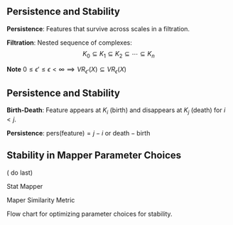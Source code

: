 ## Persistence and Stability

**Persistence**: Features that survive across scales in a filtration.

**Filtration**: Nested sequence of complexes:
$$K_0 \subseteq K_1 \subseteq K_2 \subseteq \cdots \subseteq K_n$$

**Note** $0 \leq \epsilon' \leq \epsilon < \infty \implies VR_{\epsilon'}(X) \subseteq VR_\epsilon(X)$


## Persistence and Stability
**Birth-Death**: Feature appears at $K_i$ (birth) and disappears at $K_j$ (death) for $i < j$.


**Persistence**: $\text{pers}(\text{feature}) = j - i$ or $\text{death} - \text{birth}$


## Stability in Mapper Parameter Choices

( do last)

Stat Mapper 

Maper Similarity Metric

Flow chart for optimizing parameter choices for stability.

